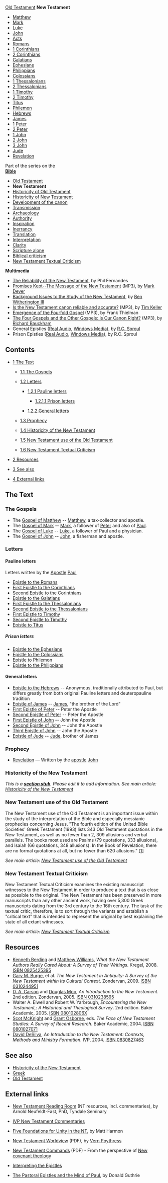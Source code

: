 [Old Testament](Old_Testament "Old Testament")
**New Testament**
-   [Matthew](Gospel_of_Matthew "Gospel of Matthew")
-   [Mark](Gospel_of_Mark "Gospel of Mark")
-   [Luke](Gospel_of_Luke "Gospel of Luke")
-   [John](Gospel_of_John "Gospel of John")
-   [Acts](Acts_of_the_Apostles "Acts of the Apostles")
-   [Romans](Epistle_to_the_Romans "Epistle to the Romans")
-   [1 Corinthians](First_Epistle_to_the_Corinthians "First Epistle to the Corinthians")
-   [2 Corinthians](Second_Epistle_to_the_Corinthians "Second Epistle to the Corinthians")
-   [Galatians](Epistle_to_the_Galatians "Epistle to the Galatians")
-   [Ephesians](Epistle_to_the_Ephesians "Epistle to the Ephesians")
-   [Philippians](Epistle_to_the_Philippians "Epistle to the Philippians")
-   [Colossians](Epistle_to_the_Colossians "Epistle to the Colossians")
-   [1 Thessalonians](First_Epistle_to_the_Thessalonians "First Epistle to the Thessalonians")
-   [2 Thessalonians](Second_Epistle_to_the_Thessalonians "Second Epistle to the Thessalonians")
-   [1 Timothy](First_Epistle_to_Timothy "First Epistle to Timothy")
-   [2 Timothy](Second_Epistle_to_Timothy "Second Epistle to Timothy")
-   [Titus](Epistle_to_Titus "Epistle to Titus")
-   [Philemon](Epistle_to_Philemon "Epistle to Philemon")
-   [Hebrews](Epistle_to_the_Hebrews "Epistle to the Hebrews")
-   [James](Epistle_of_James "Epistle of James")
-   [1 Peter](First_Epistle_of_Peter "First Epistle of Peter")
-   [2 Peter](Second_Epistle_of_Peter "Second Epistle of Peter")
-   [1 John](First_Epistle_of_John "First Epistle of John")
-   [2 John](Second_Epistle_of_John "Second Epistle of John")
-   [3 John](Third_Epistle_of_John "Third Epistle of John")
-   [Jude](Epistle_of_Jude "Epistle of Jude")
-   [Revelation](Book_of_Revelation "Book of Revelation")

Part of the series on the  
**[Bible](Bible "Bible")**
-   [Old Testament](Old_Testament "Old Testament")
-   **New Testament**
-   [Historicity of Old Testament](Historicity_of_the_Old_Testament "Historicity of the Old Testament")
-   [Historicity of New Testament](Historicity_of_the_New_Testament "Historicity of the New Testament")
-   [Development of the canon](Development_of_the_canon "Development of the canon")
-   [Transmission](Transmission_of_the_Bible "Transmission of the Bible")
-   [Archaeology](Biblical_archaeology "Biblical archaeology")
-   [Authority](Authority_of_the_Bible "Authority of the Bible")
-   [Inspiration](Inspiration_of_the_Bible "Inspiration of the Bible")
-   [Inerrancy](Inerrancy_of_the_Bible "Inerrancy of the Bible")
-   [Translation](Translation_of_the_Bible "Translation of the Bible")
-   [Interpretation](Interpretation_of_the_Bible "Interpretation of the Bible")
-   [Clarity](Clarity_of_Scripture "Clarity of Scripture")
-   [Scripture alone](Scripture_alone "Scripture alone")
-   [Biblical criticism](Biblical_criticism "Biblical criticism")
-   [New Testament Textual Criticism](New_Testament_Textual_Criticism "New Testament Textual Criticism")

**Multimedia**

-   [The Reliability of the New Testament](http://www.youtube.com/watch?v=DmognT95eYg),
    by Phil Fernandes
-   [Promises Kept--The Message of the New Testament](http://dl.salemweb.net/?mg=68094058-3E74-4B57-AD1D-955860EC6BCF)
    (MP3), by [Mark Dever](Mark_Dever "Mark Dever")
-   [Background Issues to the Study of the New Testament](http://www.sbts.edu/MP3/JBGay/2003Witherington1.mp3),
    by
    [Ben Witherington III](Ben_Witherington_III "Ben Witherington III")
-   [Is the New Testament canon reliable and accurate?](http://www.streamload.com/rpcsermons/QandA/Is%20the%20New%20Testament%20canon%20reliable%20and%20accurate.mp3)
    (MP3), by [Tim Keller](Tim_Keller "Tim Keller")
-   [Emergence of the Fourfold Gospel](http://www.biblicaltraining.org/public/download.php?file=../audio/NT575/nt_thelogy_2a_mp3-low.mp3&mp3type=low)
    (MP3), by Frank Thielman
-   [The Four Gospels and the Other Gospels: Is Our Canon Right?](http://www.netfilehost.com/wscal/GuestLectures/bauckham.07.11.14.mp3)
    (MP3), by [Richard Bauckham](Richard_Bauckham "Richard Bauckham")
-   General Epistles
    ([Real Audio](http://broadcast.ligonier.org/playlists/rym20051105.m3u),
    [Windows Media](http://broadcast.ligonier.org/playlists/rym20051105.asx)),
    by [R.C. Sproul](R.C._Sproul "R.C. Sproul")
-   Prison Epistles
    ([Real Audio](http://broadcast.ligonier.org/playlists/rym20051015.m3u),
    [Windows Media](http://broadcast.ligonier.org/playlists/rym20051015.asx)),
    by R.C. Sproul

## Contents

-   [1 The Text](#The_Text)
    -   [1.1 The Gospels](#The_Gospels)
    -   [1.2 Letters](#Letters)
        -   [1.2.1 Pauline letters](#Pauline_letters)
            -   [1.2.1.1 Prison letters](#Prison_letters)

        -   [1.2.2 General letters](#General_letters)

    -   [1.3 Prophecy](#Prophecy)
    -   [1.4 Historicity of the New Testament](#Historicity_of_the_New_Testament)
    -   [1.5 New Testament use of the Old Testament](#New_Testament_use_of_the_Old_Testament)
    -   [1.6 New Testament Textual Criticism](#New_Testament_Textual_Criticism)

-   [2 Resources](#Resources)
-   [3 See also](#See_also)
-   [4 External links](#External_links)

## The Text

### The Gospels

-   The [Gospel of Matthew](Gospel_of_Matthew "Gospel of Matthew")
    -- [Matthew](Matthew "Matthew"), a tax-collector and apostle.
-   The [Gospel of Mark](Gospel_of_Mark "Gospel of Mark") --
    [Mark](index.php?title=Mark&action=edit&redlink=1 "Mark (page does not exist)"),
    a follower of [Peter](Peter "Peter") and also of
    [Paul](Paul "Paul").
-   The [Gospel of Luke](Gospel_of_Luke "Gospel of Luke") --
    [Luke](Luke "Luke"), a follower of Paul and a physician.
-   The [Gospel of John](Gospel_of_John "Gospel of John") --
    [John](John "John"), a fisherman and apostle.

### Letters

#### Pauline letters

Letters written by the [Apostle](Apostle "Apostle")
[Paul](Paul "Paul")

-   [Epistle to the Romans](Epistle_to_the_Romans "Epistle to the Romans")
-   [First Epistle to the Corinthians](First_Epistle_to_the_Corinthians "First Epistle to the Corinthians")
-   [Second Epistle to the Corinthians](Second_Epistle_to_the_Corinthians "Second Epistle to the Corinthians")
-   [Epistle to the Galatians](Epistle_to_the_Galatians "Epistle to the Galatians")
-   [First Epistle to the Thessalonians](First_Epistle_to_the_Thessalonians "First Epistle to the Thessalonians")
-   [Second Epistle to the Thessalonians](Second_Epistle_to_the_Thessalonians "Second Epistle to the Thessalonians")
-   [First Epistle to Timothy](First_Epistle_to_Timothy "First Epistle to Timothy")
-   [Second Epistle to Timothy](Second_Epistle_to_Timothy "Second Epistle to Timothy")
-   [Epistle to Titus](Epistle_to_Titus "Epistle to Titus")

##### Prison letters

-   [Epistle to the Ephesians](Epistle_to_the_Ephesians "Epistle to the Ephesians")
-   [Epistle to the Colossians](Epistle_to_the_Colossians "Epistle to the Colossians")
-   [Epistle to Philemon](Epistle_to_Philemon "Epistle to Philemon")
-   [Epistle to the Philippians](Epistle_to_the_Philippians "Epistle to the Philippians")

#### General letters

-   [Epistle to the Hebrews](Epistle_to_the_Hebrews "Epistle to the Hebrews")
    -- Anonymous, traditionally attributed to Paul, but differs greatly
    from both original Pauline letters and deuteropauline tradition
-   [Epistle of James](Epistle_of_James "Epistle of James") --
    [James](James "James"), "the brother of the Lord"
-   [First Epistle of Peter](First_Epistle_of_Peter "First Epistle of Peter")
    -- Peter the Apostle
-   [Second Epistle of Peter](Second_Epistle_of_Peter "Second Epistle of Peter")
    -- Peter the Apostle
-   [First Epistle of John](First_Epistle_of_John "First Epistle of John")
    -- John the Apostle
-   [Second Epistle of John](Second_Epistle_of_John "Second Epistle of John")
    -- John the Apostle
-   [Third Epistle of John](Third_Epistle_of_John "Third Epistle of John")
    -- John the Apostle
-   [Epistle of Jude](Epistle_of_Jude "Epistle of Jude") --
    [Jude](index.php?title=Jude&action=edit&redlink=1 "Jude (page does not exist)"),
    brother of James

### Prophecy

-   [Revelation](Book_of_Revelation "Book of Revelation") — Written
    by the [apostle](Apostle "Apostle") [John](John "John")

### Historicity of the New Testament

*This is a **[section stub](http://www.theopedia.com/Category:Theopedia_sectionstubs "Category:Theopedia sectionstubs")**. Please edit it to add information.*
*See main article: [Historicity of the New Testament](Historicity_of_the_New_Testament "Historicity of the New Testament")*
### New Testament use of the Old Testament

The New Testament use of the Old Testament is an important issue
within the study of the interpretation of the Bible and especially
messianic prophecies concerning Jesus. "The fourth edition of the
United Bible Societies' Greek Testament (1993) lists 343 Old
Testament quotations in the New Testament, as well as no fewer than
2, 309 allusions and verbal parallels. The books most used are
Psalms (79 quotations, 333 allusions), and Isaiah (66 quotations,
348 allusions). In the Book of Revelation, there are no formal
quotations at all, but no fewer than 620 allusions."
[[1]](http://bible.crosswalk.com/Dictionaries/BakersEvangelicalDictionary/bed.cgi?number=T523)

*See main article: [New Testament use of the Old Testament](New_Testament_use_of_the_Old_Testament "New Testament use of the Old Testament")*
### New Testament Textual Criticism

New Testament Textual Criticism examines the existing manuscript
witnesses to the New Testament in order to produce a text that is
as close as possible to the original. The New Testament has been
preserved in more manuscripts than any other ancient work, having
over 5,300 Greek manuscripts dating from the 3rd century to the
16th century. The task of the textual critic, therefore, is to sort
through the variants and establish a "critical text" that is
intended to represent the original by best explaining the state of
all extant witnesses.

*See main article: [New Testament Textual Criticism](New_Testament_Textual_Criticism "New Testament Textual Criticism")*
## Resources

-   [Kenneth Berding](index.php?title=Kenneth_Berding&action=edit&redlink=1 "Kenneth Berding (page does not exist)")
    and [Matthew Williams](Matthew_Williams "Matthew Williams"),
    *What the New Testament Authors Really Cared About: A Survey of Their Writings*.
    Kregel, 2008.
    [ISBN 0825425395](http://www.theopedia.com/Special:BookSources/0825425395)
-   [Gary M. Burge](Gary_M._Burge "Gary M. Burge"), et al.
    *The New Testament in Antiquity: A Survey of the New Testament within Its Cultural Context*.
    Zondervan, 2009.
    [ISBN 0310244951](http://www.theopedia.com/Special:BookSources/0310244951)
-   [D. A. Carson](D._A._Carson "D. A. Carson") and
    [Douglas Moo](Douglas_Moo "Douglas Moo"),
    *An Introduction to the New Testament.* 2nd edition. Zondervan,
    2005.
    [ISBN 0310238595](http://www.theopedia.com/Special:BookSources/0310238595)
-   Walter A. Elwell and Robert W. Yarbrough,
    *Encountering the New Testament,: A Historical and Theological Survey*.
    2nd edition. Baker Academic, 2005.
    [ISBN 080102806X](http://www.theopedia.com/Special:BookSources/080102806X)
-   [Scot McKnight](Scot_McKnight "Scot McKnight") and
    [Grant Osborne](Grant_Osborne "Grant Osborne"), eds.
    *The Face of New Testament Studies: A Survey of Recent Research*.
    Baker Academic, 2004.
    [ISBN 0801027071](http://www.theopedia.com/Special:BookSources/0801027071)
-   [David DeSilva](index.php?title=David_DeSilva&action=edit&redlink=1 "David DeSilva (page does not exist)"),
    *An Introduction to the New Testament: Contexts, Methods and Ministry Formation*.
    IVP, 2004.
    [ISBN 0830827463](http://www.theopedia.com/Special:BookSources/0830827463)

## See also

-   [Historicity of the New Testament](Historicity_of_the_New_Testament "Historicity of the New Testament")
-   [Greek](Greek "Greek")
-   [Old Testament](Old_Testament "Old Testament")

## External links

-   [New Testament Reading Room](http://www.tyndale.ca/seminary/mtsmodular/reading-rooms/newt)
    (NT resources, incl. commentaries), by Arnold Neufeldt-Fast, PhD,
    Tyndale Seminary
-   [IVP New Testament Commentaries](http://www.biblegateway.com/resources/commentaries/)
-   [Five Foundations for Unity in the NT](http://bibtheo.blogspot.com/2008/01/five-foundations-for-unity-in-nt.html),
    by Matt Harmon
-   [New Testament Worldview](http://www.frame-poythress.org/poythress_articles/2007NTWorldview.pdf)
    (PDF), by [Vern Poythress](Vern_Poythress "Vern Poythress")
-   [New Testament Commands](http://www.puritan-books.com/books/pdf/new_testament_commands.pdf)
    (PDF) - From the perspective of
    [New covenant theology](New_covenant_theology "New covenant theology")
-   [Interpreting the Epistles](http://www.theologicalstudies.org/epistles.html)

-   [The Pastoral Epistles and the Mind of Paul](http://www.biblicalstudies.org.uk/pdf/pastorals_guthrie.pdf),
    by Donald Guthrie



